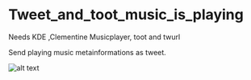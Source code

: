# Tweet_and_toot_music_is_playing
Needs KDE ,Clementine Musicplayer, toot and twurl

Send playing music metainformations as tweet.

![alt text](./bilder/music-tweet.png "Screenshot Twitter")
